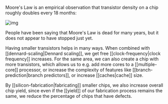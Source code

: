 Moore's Law is an empirical observation that transistor density on a chip roughly doubles every 18 months:

![img](https://upload.wikimedia.org/wikipedia/commons/thumb/0/00/Moore%27s_Law_Transistor_Count_1970-2020.png/800px-Moore%27s_Law_Transistor_Count_1970-2020.png)

People have been saying that Moore's Law is dead for many years, but it does not appear to have stopped just yet.

Having smaller transistors helps in many ways. When combined with [[dennard-scaling|Dennard scaling]], we get free [[clock-frequency|clock frequency]] increases. For the same area, we can also create a chip with more transistors, which allows us to e.g. add more cores to a [[multiple-core]] processor, or increase the complexity of features like [[branch-prediction|branch predictors]], or increase [[caches|cache]] size.

By [[silicon-fabrication|fabricating]] smaller chips, we also increase overall chip yield, since even if the [[yield]] of our fabrication process remains the same, we reduce the percentage of chips that have defects.
